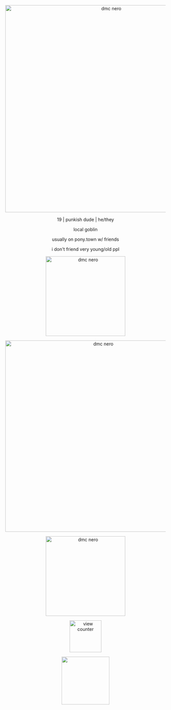 <p align="center">
<img width="650" src="https://github.com/user-attachments/assets/2b8fd9a1-5978-4607-bd43-9777500e0787" alt="dmc nero">

</p>
<p align="center">
19 | punkish dude | he/they <br/>

</p>
<p align="center">
local goblin<br/>
</p>
<p align="center">
usually on pony.town w/ friends<br/>
</p>
<p align="center">
i don't friend very young/old ppl <br/>

<p align="center">
<img width="250" src="https://github.com/user-attachments/assets/6015226d-5485-4522-909d-ce4e0d7c6710" alt="dmc nero">

<p align="center">
<img width="600" src="https://github.com/user-attachments/assets/f7062dcd-08cb-4903-ba5e-913f2d47ac9f" alt="dmc nero">

<p align="center">
<img width="250" src="https://github.com/user-attachments/assets/6015226d-5485-4522-909d-ce4e0d7c6710" alt="dmc nero">


<p align="center">
<img width="100" src="https://komarev.com/ghpvc/?username=poiznnn&color=green" alt="view counter">

</p>
<p align="center">
<img width="150" src="https://github.com/user-attachments/assets/6420329d-d937-4e18-ae2d-534690351ea5">



